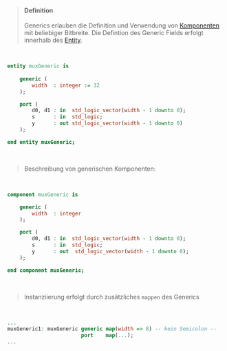 >#### Definition
>
>Generics erlauben die Definition und Verwendung von [Komponenten](./Components.md) mit beliebiger Bitbreite. Die Defintion des Generic Fields erfolgt innerhalb des [Entity](./Entites.md).

<br>

```vhdl
entity muxGeneric is
	
	generic (
		width  : integer := 32
	);

	port (
		d0, d1 : in  std_logic_vector(width - 1 downto 0);
		s      : in  std_logic;
		y      : out std_logic_vector(width - 1 downto 0)
	);

end entity muxGeneric;
```

<br>

>Beschreibung von generischen Komponenten:

<br>

```vhdl
component muxGeneric is

	generic (
		width  : integer
	);

	port (
		d0, d1 : in  std_logic_vector(width - 1 downto 0);
		s      : in  std_logic;
		y      : out  std_logic_vector(width - 1 downto 0);
	);

end component muxGeneric;
```

<br>

>Instanziierung erfolgt durch zusätzliches `mappen` des Generics

<br>

```vhdl
...
muxGeneric1: muxGeneric generic map(width => 8) -- kein Semicolon --
                        port    map(...);
...
```
